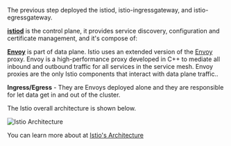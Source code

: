 The previous step deployed the istiod, istio-ingressgateway, and istio-egressgateway.

[**istiod**](https://istio.io/latest/blog/2020/tradewinds-2020/#fewer-moving-parts) is the control plane, it provides service discovery, configuration and certificate management, and it's compose of:

[**Envoy**](https://istio.io/latest/docs/ops/deployment/architecture/) is part of data plane. Istio uses an extended version of the [Envoy](https://envoyproxy.github.io/envoy/) proxy. Envoy is a high-performance proxy developed in C++ to mediate all inbound and outbound traffic for all services in the service mesh. Envoy proxies are the only Istio components that interact with data plane traffic..

**Ingress/Egress** - They are Envoys deployed alone and they are responsible for let data get in and out of the cluster.

The Istio overall architecture is shown below.

![Istio Architecture](https://istio.io/latest/docs/ops/deployment/architecture/arch.svg)

You can learn more about at [Istio's Architecture](https://istio.io/latest/docs/ops/deployment/architecture/)
